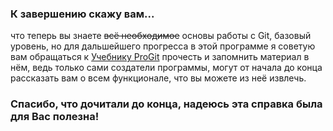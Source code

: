 ### К завершению скажу вам...

что теперь вы знаете ~~всё необходимое~~  основы работы с Git, базовый уровень, но для дальшейшего прогресса в этой программе я советую вам обращаться к [Учебнику ProGit](https://git-scm.com/book/ru/v2) прочесть и запомнить материал в нём, ведь только сами создатели программы, могут от начала до конца рассказать вам о всем функционале, что вы можете из неё извлечь.

### Спасибо, что дочитали до конца, надеюсь эта справка была для Вас полезна!

